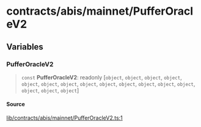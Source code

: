 # contracts/abis/mainnet/PufferOracleV2

## Variables

### PufferOracleV2

> `const` **PufferOracleV2**: readonly [`object`, `object`, `object`, `object`, `object`, `object`, `object`, `object`, `object`, `object`, `object`, `object`, `object`, `object`, `object`, `object`]

#### Source

[lib/contracts/abis/mainnet/PufferOracleV2.ts:1](https://github.com/PufferFinance/puffer-sdk/blob/318ab800fd30e73d642634fd13ebb8d06a76860d/lib/contracts/abis/mainnet/PufferOracleV2.ts#L1)
